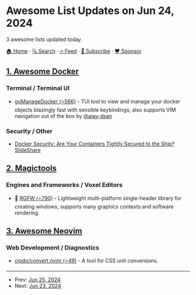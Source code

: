 # Awesome List Updates on Jun 24, 2024

3 awesome lists updated today.

[🏠 Home](/README.md) · [🔍 Search](https://www.trackawesomelist.com/search/) · [🔥 Feed](https://www.trackawesomelist.com/rss.xml) · [📮 Subscribe](https://trackawesomelist.us17.list-manage.com/subscribe?u=d2f0117aa829c83a63ec63c2f&id=36a103854c) · [❤️  Sponsor](https://github.com/sponsors/theowenyoung)



## [1. Awesome Docker](/content/veggiemonk/awesome-docker/README.md)

### Terminal / Terminal UI

*   [goManageDocker (⭐566)](https://github.com/ajayd-san/gomanagedocker) - TUI tool to view and manage your docker objects blazingly fast with sensible keybindings, also supports VIM navigation out of the box by [@ajay-dsan](https://github.com/ajayd-san)

### Security / Other

*   [Docker Security: Are Your Containers Tightly Secured to the Ship? SlideShare](https://www.slideshare.net/slideshow/docker-security-are-your-containers-tightly-secured-to-the-ship/43834790)

## [2. Magictools](/content/ellisonleao/magictools/README.md)

### Engines and Frameworks / Voxel Editors

*   :tada: [RGFW (⭐790)](https://github.com/ColleagueRiley/RGFW) - Lightweight multi-platform single-header library for creating windows, supports many graphics contexts and software rendering.

## [3. Awesome Neovim](/content/rockerBOO/awesome-neovim/README.md)

### Web Development / Diagnostics

*   [cjodo/convert.nvim (⭐49)](https://github.com/cjodo/convert.nvim) - A tool for CSS unit conversions.

---

- Prev: [Jun 25, 2024](/content/2024/06/25/README.md)
- Next: [Jun 23, 2024](/content/2024/06/23/README.md)